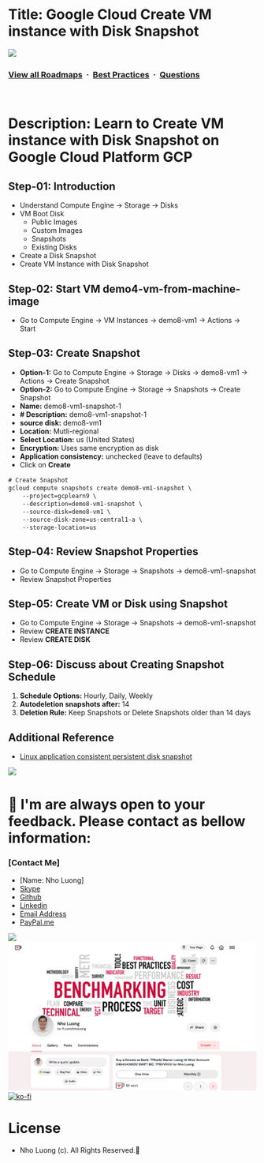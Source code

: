 # Title: Google Cloud Create VM instance with Disk Snapshot

![](https://i.imgur.com/waxVImv.png)
### [View all Roadmaps](https://github.com/nholuongut/all-roadmaps) &nbsp;&middot;&nbsp; [Best Practices](https://github.com/nholuongut/all-roadmaps/blob/main/public/best-practices/) &nbsp;&middot;&nbsp; [Questions](https://www.linkedin.com/in/nholuong/)
<br/>

# Description: Learn to Create VM instance with Disk Snapshot on Google Cloud Platform GCP
## Step-01: Introduction
- Understand Compute Engine -> Storage -> Disks
- VM Boot Disk
  - Public Images
  - Custom Images
  - Snapshots
  - Existing Disks
- Create a Disk Snapshot
- Create VM Instance with Disk Snapshot

## Step-02: Start VM demo4-vm-from-machine-image
- Go to Compute Engine -> VM Instances -> demo8-vm1 -> Actions -> Start

## Step-03: Create Snapshot
- **Option-1:** Go to Compute Engine -> Storage -> Disks -> demo8-vm1 -> Actions -> Create Snapshot
- **Option-2:** Go to Compute Engine -> Storage -> Snapshots -> Create Snapshot
- **Name:** demo8-vm1-snapshot-1
- **# Description:** demo8-vm1-snapshot-1
- **source disk:** demo8-vm1
- **Location:** Mutli-regional
- **Select Location:** us (United States)
- **Encryption:** Uses same encryption as disk
- **Application consistency:** unchecked (leave to defaults)
- Click on **Create**
```t
# Create Snapshot
gcloud compute snapshots create demo8-vm1-snapshot \
    --project=gcplearn9 \
    --description=demo8-vm1-snapshot \
    --source-disk=demo8-vm1 \
    --source-disk-zone=us-central1-a \
    --storage-location=us
```

## Step-04: Review Snapshot Properties
- Go to Compute Engine -> Storage -> Snapshots ->  demo8-vm1-snapshot
- Review Snapshot Properties

## Step-05: Create VM or Disk using Snapshot
- Go to Compute Engine -> Storage -> Snapshots ->  demo8-vm1-snapshot
- Review **CREATE INSTANCE**
- Review **CREATE DISK**

## Step-06: Discuss about Creating Snapshot Schedule
1. **Schedule Options:** Hourly, Daily, Weekly
2. **Autodeletion snapshots after:** 14
3. **Deletion Rule:** Keep Snapshots or Delete Snapshots older than 14 days

## Additional Reference
- [Linux application consistent persistent disk snapshot](https://cloud.google.com/compute/docs/disks/creating-linux-application-consistent-pd-snapshots)

![](https://i.i/Users/nholu/Documents/Donate.png/Users/nholu/Documents/Donate.pngmgur.com/waxVImv.png)
# 🚀 I'm are always open to your feedback.  Please contact as bellow information:
### [Contact Me]
* [Name: Nho Luong]
* [Skype](luongutnho_skype)
* [Github](https://github.com/nholuongut/)
* [Linkedin](https://www.linkedin.com/in/nholuong/)
* [Email Address](luongutnho@hotmail.com)
* [PayPal.me](https://www.paypal.com/paypalme/nholuongut)

![](https://i.imgur.com/waxVImv.png)
![](Donate.png)
[![ko-fi](https://ko-fi.com/img/githubbutton_sm.svg)](https://ko-fi.com/nholuong)

# License
* Nho Luong (c). All Rights Reserved.🌟